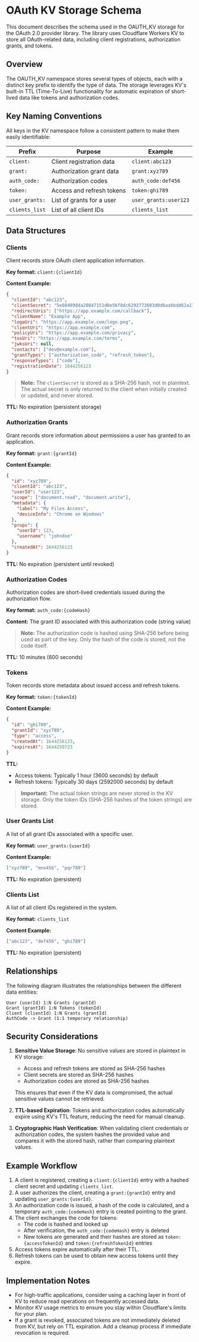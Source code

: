 # OAuth KV Storage Schema

This document describes the schema used in the OAUTH_KV storage for the OAuth 2.0 provider library. The library uses Cloudflare Workers KV to store all OAuth-related data, including client registrations, authorization grants, and tokens.

## Overview

The OAUTH_KV namespace stores several types of objects, each with a distinct key prefix to identify the type of data. The storage leverages KV's built-in TTL (Time-To-Live) functionality for automatic expiration of short-lived data like tokens and authorization codes.

## Key Naming Conventions

All keys in the KV namespace follow a consistent pattern to make them easily identifiable:

| Prefix | Purpose | Example |
|--------|---------|---------|
| `client:` | Client registration data | `client:abc123` |
| `grant:` | Authorization grant data | `grant:xyz789` |
| `auth_code:` | Authorization codes | `auth_code:def456` |
| `token:` | Access and refresh tokens | `token:ghi789` |
| `user_grants:` | List of grants for a user | `user_grants:user123` |
| `clients_list` | List of all client IDs | `clients_list` |

## Data Structures

### Clients

Client records store OAuth client application information.

**Key format:** `client:{clientId}`

**Content Example:**
```json
{
  "clientId": "abc123",
  "clientSecret": "5e884898da28047151d0e56f8dc6292773603d0d6aabbdd62a11ef721d1542d8",
  "redirectUris": ["https://app.example.com/callback"],
  "clientName": "Example App",
  "logoUri": "https://app.example.com/logo.png",
  "clientUri": "https://app.example.com",
  "policyUri": "https://app.example.com/privacy",
  "tosUri": "https://app.example.com/terms",
  "jwksUri": null,
  "contacts": ["dev@example.com"],
  "grantTypes": ["authorization_code", "refresh_token"],
  "responseTypes": ["code"],
  "registrationDate": 1644256123
}
```

> **Note:** The `clientSecret` is stored as a SHA-256 hash, not in plaintext. The actual secret is only returned to the client when initially created or updated, and never stored.

**TTL:** No expiration (persistent storage)

### Authorization Grants

Grant records store information about permissions a user has granted to an application.

**Key format:** `grant:{grantId}`

**Content Example:**
```json
{
  "id": "xyz789",
  "clientId": "abc123",
  "userId": "user123",
  "scope": ["document.read", "document.write"],
  "metadata": {
    "label": "My Files Access",
    "deviceInfo": "Chrome on Windows"
  },
  "props": {
    "userId": 123,
    "username": "johndoe"
  },
  "createdAt": 1644256123
}
```

**TTL:** No expiration (persistent until revoked)

### Authorization Codes

Authorization codes are short-lived credentials issued during the authorization flow.

**Key format:** `auth_code:{codeHash}`

**Content:** The grant ID associated with this authorization code (string value)

> **Note:** The authorization code is hashed using SHA-256 before being used as part of the key. Only the hash of the code is stored, not the code itself.

**TTL:** 10 minutes (600 seconds)

### Tokens

Token records store metadata about issued access and refresh tokens.

**Key format:** `token:{tokenId}`

**Content Example:**
```json
{
  "id": "ghi789",
  "grantId": "xyz789",
  "type": "access",
  "createdAt": 1644256123,
  "expiresAt": 1644259723
}
```

**TTL:**
- Access tokens: Typically 1 hour (3600 seconds) by default
- Refresh tokens: Typically 30 days (2592000 seconds) by default

> **Important:** The actual token strings are never stored in the KV storage. Only the token IDs (SHA-256 hashes of the token strings) are stored.

### User Grants List

A list of all grant IDs associated with a specific user.

**Key format:** `user_grants:{userId}`

**Content Example:**
```json
["xyz789", "mno456", "pqr789"]
```

**TTL:** No expiration (persistent)

### Clients List

A list of all client IDs registered in the system.

**Key format:** `clients_list`

**Content Example:**
```json
["abc123", "def456", "ghi789"]
```

**TTL:** No expiration (persistent)

## Relationships

The following diagram illustrates the relationships between the different data entities:

```
User (userId) 1:N Grants (grantId)
Grant (grantId) 1:N Tokens (tokenId)
Client (clientId) 1:N Grants (grantId)
AuthCode -> Grant (1:1 temporary relationship)
```

## Security Considerations

1. **Sensitive Value Storage**: No sensitive values are stored in plaintext in KV storage:
   - Access and refresh tokens are stored as SHA-256 hashes
   - Client secrets are stored as SHA-256 hashes
   - Authorization codes are stored as SHA-256 hashes

   This ensures that even if the KV data is compromised, the actual sensitive values cannot be retrieved.

2. **TTL-based Expiration**: Tokens and authorization codes automatically expire using KV's TTL feature, reducing the need for manual cleanup.

3. **Cryptographic Hash Verification**: When validating client credentials or authorization codes, the system hashes the provided value and compares it with the stored hash, rather than comparing plaintext values.

## Example Workflow

1. A client is registered, creating a `client:{clientId}` entry with a hashed client secret and updating `clients_list`.
2. A user authorizes the client, creating a `grant:{grantId}` entry and updating `user_grants:{userId}`.
3. An authorization code is issued, a hash of the code is calculated, and a temporary `auth_code:{codeHash}` entry is created pointing to the grant.
4. The client exchanges the code for tokens:
   - The code is hashed and looked up
   - After verification, the `auth_code:{codeHash}` entry is deleted
   - New tokens are generated and their hashes are stored as `token:{accessTokenId}` and `token:{refreshTokenId}` entries
5. Access tokens expire automatically after their TTL.
6. Refresh tokens can be used to obtain new access tokens until they expire.

## Implementation Notes

- For high-traffic applications, consider using a caching layer in front of KV to reduce read operations on frequently accessed data.
- Monitor KV usage metrics to ensure you stay within Cloudflare's limits for your plan.
- If a grant is revoked, associated tokens are not immediately deleted from KV, but rely on TTL expiration. Add a cleanup process if immediate revocation is required.